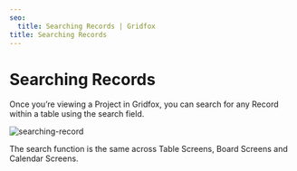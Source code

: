 ```yaml
---
seo:
  title: Searching Records | Gridfox
title: Searching Records
---
```


# Searching Records 

Once you’re viewing a Project in Gridfox, you can search for any Record within a table using the search field.  

<img alt="searching-record" src="/assets/help/img/searching-records.gif" />

The search function is the same across Table Screens, Board Screens and Calendar Screens.
